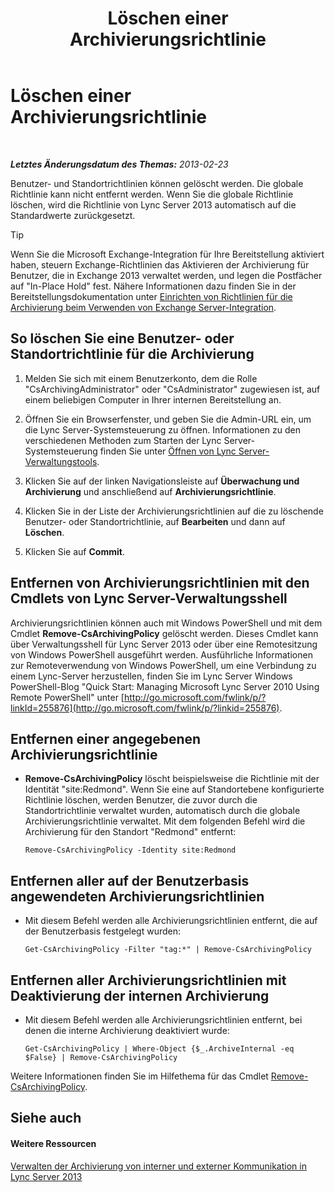 ﻿---
title: Löschen einer Archivierungsrichtlinie
TOCTitle: Löschen einer Archivierungsrichtlinie
ms:assetid: 4739a691-41cc-4128-8bb8-6d5a4c02107a
ms:mtpsurl: https://technet.microsoft.com/de-de/library/Gg520989(v=OCS.15)
ms:contentKeyID: 49293874
ms.date: 05/19/2016
mtps_version: v=OCS.15
ms.translationtype: HT
---

# Löschen einer Archivierungsrichtlinie

 

_**Letztes Änderungsdatum des Themas:** 2013-02-23_

Benutzer- und Standortrichtlinien können gelöscht werden. Die globale Richtlinie kann nicht entfernt werden. Wenn Sie die globale Richtlinie löschen, wird die Richtlinie von Lync Server 2013 automatisch auf die Standardwerte zurückgesetzt.


> [!TIP]
> Wenn Sie die Microsoft Exchange-Integration für Ihre Bereitstellung aktiviert haben, steuern Exchange-Richtlinien das Aktivieren der Archivierung für Benutzer, die in Exchange 2013 verwaltet werden, und legen die Postfächer auf "In-Place Hold" fest. Nähere Informationen dazu finden Sie in der Bereitstellungsdokumentation unter <A href="lync-server-2013-setting-up-policies-for-archiving-when-using-exchange-server-integration.md">Einrichten von Richtlinien für die Archivierung beim Verwenden von Exchange Server-Integration</A>.



## So löschen Sie eine Benutzer- oder Standortrichtlinie für die Archivierung

1.  Melden Sie sich mit einem Benutzerkonto, dem die Rolle "CsArchivingAdministrator" oder "CsAdministrator" zugewiesen ist, auf einem beliebigen Computer in Ihrer internen Bereitstellung an.

2.  Öffnen Sie ein Browserfenster, und geben Sie die Admin-URL ein, um die Lync Server-Systemsteuerung zu öffnen. Informationen zu den verschiedenen Methoden zum Starten der Lync Server-Systemsteuerung finden Sie unter [Öffnen von Lync Server-Verwaltungstools](lync-server-2013-open-lync-server-administrative-tools.md).

3.  Klicken Sie auf der linken Navigationsleiste auf **Überwachung und Archivierung** und anschließend auf **Archivierungsrichtlinie**.

4.  Klicken Sie in der Liste der Archivierungsrichtlinien auf die zu löschende Benutzer- oder Standortrichtlinie, auf **Bearbeiten** und dann auf **Löschen**.

5.  Klicken Sie auf **Commit**.

## Entfernen von Archivierungsrichtlinien mit den Cmdlets von Lync Server-Verwaltungsshell

Archivierungsrichtlinien können auch mit Windows PowerShell und mit dem Cmdlet **Remove-CsArchivingPolicy** gelöscht werden. Dieses Cmdlet kann über Verwaltungsshell für Lync Server 2013 oder über eine Remotesitzung von Windows PowerShell ausgeführt werden. Ausführliche Informationen zur Remoteverwendung von Windows PowerShell, um eine Verbindung zu einem Lync-Server herzustellen, finden Sie im Lync Server Windows PowerShell-Blog "Quick Start: Managing Microsoft Lync Server 2010 Using Remote PowerShell" unter [http://go.microsoft.com/fwlink/p/?linkId=255876](http://go.microsoft.com/fwlink/p/?linkid=255876).

## Entfernen einer angegebenen Archivierungsrichtlinie

  - **Remove-CsArchivingPolicy** löscht beispielsweise die Richtlinie mit der Identität "site:Redmond". Wenn Sie eine auf Standortebene konfigurierte Richtlinie löschen, werden Benutzer, die zuvor durch die Standortrichtlinie verwaltet wurden, automatisch durch die globale Archivierungsrichtlinie verwaltet. Mit dem folgenden Befehl wird die Archivierung für den Standort "Redmond" entfernt:
    
        Remove-CsArchivingPolicy -Identity site:Redmond

## Entfernen aller auf der Benutzerbasis angewendeten Archivierungsrichtlinien

  - Mit diesem Befehl werden alle Archivierungsrichtlinien entfernt, die auf der Benutzerbasis festgelegt wurden:
    
        Get-CsArchivingPolicy -Filter "tag:*" | Remove-CsArchivingPolicy

## Entfernen aller Archivierungsrichtlinien mit Deaktivierung der internen Archivierung

  - Mit diesem Befehl werden alle Archivierungsrichtlinien entfernt, bei denen die interne Archivierung deaktiviert wurde:
    
        Get-CsArchivingPolicy | Where-Object {$_.ArchiveInternal -eq $False} | Remove-CsArchivingPolicy

Weitere Informationen finden Sie im Hilfethema für das Cmdlet [Remove-CsArchivingPolicy](https://docs.microsoft.com/en-us/powershell/module/skype/Remove-CsArchivingPolicy).

## Siehe auch

#### Weitere Ressourcen

[Verwalten der Archivierung von interner und externer Kommunikation in Lync Server 2013](lync-server-2013-managing-the-archiving-of-internal-and-external-communications.md)

